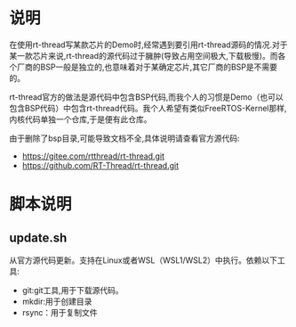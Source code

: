 # 说明

在使用rt-thread写某款芯片的Demo时,经常遇到要引用rt-thread源码的情况.对于某一款芯片来说,rt-thread的源代码过于臃肿(导致占用空间极大,下载极慢)。而各个厂商的BSP一般是独立的,也意味着对于某确定芯片,其它厂商的BSP是不需要的。

rt-thread官方的做法是源代码中包含BSP代码,而我个人的习惯是Demo（也可以包含BSP代码）中包含rt-thread代码。我个人希望有类似FreeRTOS-Kernel那样,内核代码单独一个仓库,于是便有此仓库。

由于删除了bsp目录,可能导致文档不全,具体说明请查看官方源代码:

- https://gitee.com/rtthread/rt-thread.git
- https://github.com/RT-Thread/rt-thread.git

# 脚本说明

## update.sh

从官方源代码更新。支持在Linux或者WSL（WSL1/WSL2）中执行。依赖以下工具:

- git:git工具,用于下载源代码。
- mkdir:用于创建目录
- rsync：用于复制文件

